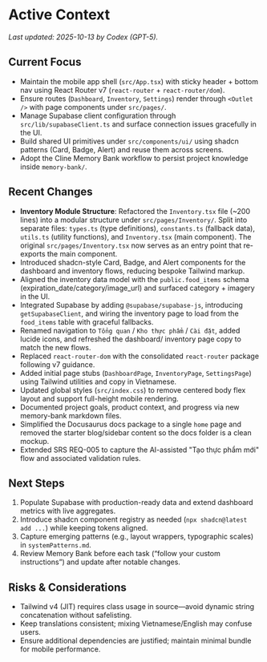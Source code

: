 # Active Context

_Last updated: 2025-10-13 by Codex (GPT-5)._

## Current Focus

- Maintain the mobile app shell (`src/App.tsx`) with sticky header + bottom nav using React Router v7 (`react-router` + `react-router/dom`).
- Ensure routes (`Dashboard`, `Inventory`, `Settings`) render through `<Outlet />` with page components under `src/pages/`.
- Manage Supabase client configuration through `src/lib/supabaseClient.ts` and surface connection issues gracefully in the UI.
- Build shared UI primitives under `src/components/ui/` using shadcn patterns (Card, Badge, Alert) and reuse them across screens.
- Adopt the Cline Memory Bank workflow to persist project knowledge inside `memory-bank/`.

## Recent Changes

- **Inventory Module Structure**: Refactored the `Inventory.tsx` file (~200 lines) into a modular structure under `src/pages/Inventory/`. Split into separate files: `types.ts` (type definitions), `constants.ts` (fallback data), `utils.ts` (utility functions), and `Inventory.tsx` (main component). The original `src/pages/Inventory.tsx` now serves as an entry point that re-exports the main component.
- Introduced shadcn-style Card, Badge, and Alert components for the dashboard and inventory flows, reducing bespoke Tailwind markup.
- Aligned the inventory data model with the `public.food_items` schema (expiration_date/category/image_url) and surfaced category + imagery in the UI.
- Integrated Supabase by adding `@supabase/supabase-js`, introducing `getSupabaseClient`, and wiring the inventory page to load from the `food_items` table with graceful fallbacks.
- Renamed navigation to `Tổng quan` / `Kho thực phẩm` / `Cài đặt`, added lucide icons, and refreshed the dashboard/ inventory page copy to match the new flows.
- Replaced `react-router-dom` with the consolidated `react-router` package following v7 guidance.
- Added initial page stubs (`DashboardPage`, `InventoryPage`, `SettingsPage`) using Tailwind utilities and copy in Vietnamese.
- Updated global styles (`src/index.css`) to remove centered body flex layout and support full-height mobile rendering.
- Documented project goals, product context, and progress via new memory-bank markdown files.
- Simplified the Docusaurus docs package to a single `home` page and removed the starter blog/sidebar content so the docs folder is a clean mockup.
- Extended SRS REQ-005 to capture the AI-assisted "Tạo thực phẩm mới" flow and associated validation rules.

## Next Steps

1. Populate Supabase with production-ready data and extend dashboard metrics with live aggregates.
2. Introduce shadcn component registry as needed (`npx shadcn@latest add ...`) while keeping tokens aligned.
3. Capture emerging patterns (e.g., layout wrappers, typographic scales) in `systemPatterns.md`.
4. Review Memory Bank before each task (“follow your custom instructions”) and update after notable changes.

## Risks & Considerations

- Tailwind v4 (JIT) requires class usage in source—avoid dynamic string concatenation without safelisting.
- Keep translations consistent; mixing Vietnamese/English may confuse users.
- Ensure additional dependencies are justified; maintain minimal bundle for mobile performance.
